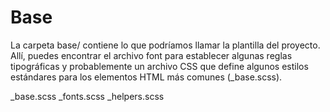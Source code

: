 # Base

La carpeta base/ contiene lo que podríamos llamar la plantilla del proyecto. Allí, puedes encontrar el archivo font para establecer algunas reglas tipográficas y probablemente un archivo CSS que define algunos estilos estándares para los elementos HTML más comunes (_base.scss).

_base.scss
_fonts.scss
_helpers.scss
